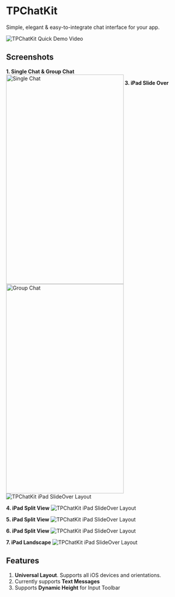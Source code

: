 # TPChatKit
Simple, elegant &amp; easy-to-integrate chat interface for your app.

![TPChatKit Quick Demo Video](https://github.com/Tarunp123/TPChatKit/blob/master/public_resources/TPChatKitDynamicHeightSupport-Demo.gif)



## Screenshots
**1. Single Chat & Group Chat**
<img alt="Single Chat" align="left" width="320" height="568"  src="https://github.com/Tarunp123/TPChatKit/blob/master/public_resources/SingleChat.png">

<img alt="Group Chat" align="left" width="320" height="568" src="https://github.com/Tarunp123/TPChatKit/blob/master/public_resources/GroupChat.png">

**3. iPad Slide Over**
![TPChatKit iPad SlideOver Layout](https://github.com/Tarunp123/TPChatKit/blob/master/public_resources/SlideOver.PNG)

**4. iPad Split View**
![TPChatKit iPad SlideOver Layout](https://github.com/Tarunp123/TPChatKit/blob/master/public_resources/SplitView1.PNG)

**5. iPad Split View**
![TPChatKit iPad SlideOver Layout](https://github.com/Tarunp123/TPChatKit/blob/master/public_resources/SplitView2.PNG)

**6. iPad Split View**
![TPChatKit iPad SlideOver Layout](https://github.com/Tarunp123/TPChatKit/blob/master/public_resources/SplitView3.PNG)

**7. iPad Landscape**
![TPChatKit iPad SlideOver Layout](https://github.com/Tarunp123/TPChatKit/blob/master/public_resources/iPad_Landscape.PNG)





## Features
1. **Universal Layout**. Supports all iOS devices and orientations.
2. Currently supports **Text Messages**
3. Supports **Dynamic Height** for Input Toolbar



